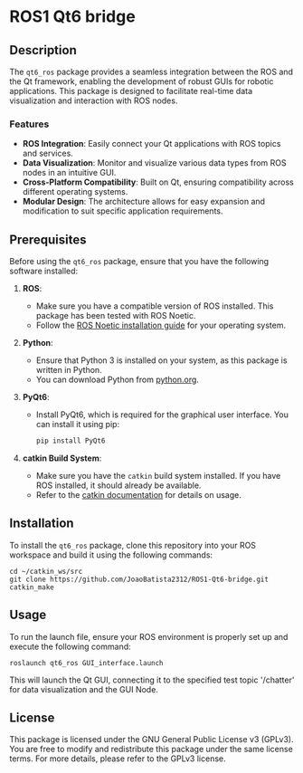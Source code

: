 # ROS1 Qt6 bridge

## Description

The `qt6_ros` package provides a seamless integration between the ROS and the Qt framework, enabling the development of robust GUIs for robotic applications. This package is designed to facilitate real-time data visualization and interaction with ROS nodes.

### Features

- **ROS Integration**: Easily connect your Qt applications with ROS topics and services.
- **Data Visualization**: Monitor and visualize various data types from ROS nodes in an intuitive GUI.
- **Cross-Platform Compatibility**: Built on Qt, ensuring compatibility across different operating systems.
- **Modular Design**: The architecture allows for easy expansion and modification to suit specific application requirements.

## Prerequisites

Before using the `qt6_ros` package, ensure that you have the following software installed:

1. **ROS**:
   - Make sure you have a compatible version of ROS installed. This package has been tested with ROS Noetic.
   - Follow the [ROS Noetic installation guide](http://wiki.ros.org/noetic/Installation/Ubuntu) for your operating system.

2. **Python**:
   - Ensure that Python 3 is installed on your system, as this package is written in Python.
   - You can download Python from [python.org](https://www.python.org/downloads/).

3. **PyQt6**:
   - Install PyQt6, which is required for the graphical user interface. You can install it using pip:
     ```bash
     pip install PyQt6
     ```

4. **catkin Build System**:
   - Make sure you have the `catkin` build system installed. If you have ROS installed, it should already be available.
   - Refer to the [catkin documentation](http://wiki.ros.org/catkin) for details on usage.

## Installation

To install the `qt6_ros` package, clone this repository into your ROS workspace and build it using the following commands:

```
cd ~/catkin_ws/src
git clone https://github.com/JoaoBatista2312/ROS1-Qt6-bridge.git
catkin_make
```

## Usage
To run the launch file, ensure your ROS environment is properly set up and execute the following command:
```
roslaunch qt6_ros GUI_interface.launch
```
This will launch the Qt GUI, connecting it to the specified test topic '/chatter' for data visualization and the GUI Node.

## License

This package is licensed under the GNU General Public License v3 (GPLv3). You are free to modify and redistribute this package under the same license terms. For more details, please refer to the GPLv3 license.

